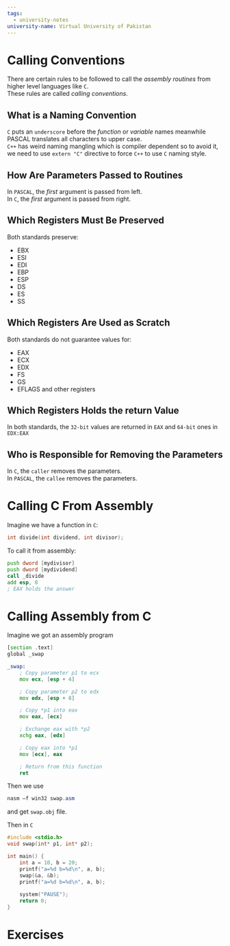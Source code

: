 ```yaml
---
tags:
  - university-notes
university-name: Virtual University of Pakistan
---
```


# Calling Conventions
There are certain rules to be followed to call the _assembly routines_ from higher level languages like `C`.  
These rules are called _calling conventions_.

## What is a Naming Convention
`C` puts an `underscore` before the _function_ or _variable_ names meanwhile PASCAL translates all characters to upper case.  
`C++` has weird naming mangling which is compiler dependent so to avoid it, we need to use `extern "C"` directive to force `C++` to use `C` naming style.

## How Are Parameters Passed to Routines
In `PASCAL`, the _first_ argument is passed from left.  
In `C`, the _first_ argument is passed from right.

## Which Registers Must Be Preserved
Both standards preserve:
- EBX
- ESI  
- EDI
- EBP
- ESP
- DS
- ES
- SS

## Which Registers Are Used as Scratch
Both standards do not guarantee values for:
- EAX
- ECX
- EDX
- FS
- GS
- EFLAGS and other registers

## Which Registers Holds the return Value
In both standards, the `32-bit` values are returned in `EAX` and `64-bit` ones in `EDX:EAX`

## Who is Responsible for Removing the Parameters
In `C`, the `caller` removes the parameters.  
In `PASCAL`, the `callee` removes the parameters.

# Calling C From Assembly
Imagine we have a function in `C`:

```c
int divide(int dividend, int divisor);
```

To call it from assembly:

```asm
push dword [mydivisor]
push dword [mydividend]
call _divide
add esp, 8
; EAX holds the answer
```

# Calling Assembly from C
Imagine we got an assembly program

```asm
[section .text]
global _swap

_swap:
    ; Copy parameter p1 to ecx
    mov ecx, [esp + 4]

    ; Copy parameter p2 to edx
    mov edx, [esp + 8]

    ; Copy *p1 into eax
    mov eax, [ecx]

    ; Exchange eax with *p2
    xchg eax, [edx]

    ; Copy eax into *p1
    mov [ecx], eax

    ; Return from this function
    ret

```

Then we use 

```PowerShell
nasm –f win32 swap.asm
```

and get `swap.obj` file.

Then in `C`

```c
#include <stdio.h>
void swap(int* p1, int* p2);

int main() {
	int a = 10, b = 20;
	printf("a=%d b=%d\n", a, b); 
	swap(&a, &b); 
	printf("a=%d b=%d\n", a, b); 
	
	system("PAUSE");
	return 0;
}
```

# Exercises
